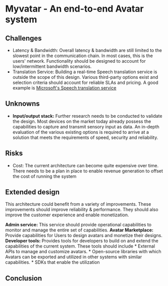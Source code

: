 # Myvatar - An end-to-end Avatar system
## Challenges
* Latency & Bandwidth: Overall latency & bandwidth are still limited to the slowest point in the communication chain. In most cases, this is the users' network. Functionality should be designed to account for low/intermittent bandwidth scenarios.
* Translation Service: Building a real-time Speech translation service is outside the scope of this design. Various third-party options exist and selection criteria should account for reliable SLAs and pricing. A good example is [Microsoft's Speech translation service](https://azure.microsoft.com/en-us/products/cognitive-services/speech-translation/)

## Unknowns
* **Input/output stack:**
Further research needs to be conducted to validate the design. Most devices on the market today already possess the capabilities to capture and transmit sensory input as data. An in-depth evaluation of the various existing options is required to arrive at a solution that meets the requirements of speed, security and reliability. 


## Risks
* Cost: The current architecture can become quite expensive over time. There needs to be a plan in place to  enable revenue generation to offset the cost of running the system
## Extended design
This architecture could benefit from a variety of improvements. These improvements should improve reliability & performance. They should also improve the customer experience and enable monetization. 

**Admin service:** This service should provide operational capabilities to monitor and manage the entire set of capabilities.
**Avatar Marketplace:** Provide capabilities for Users to design avatars and monetize their designs.
**Developer tools:** Provides tools for developers to build on and extend the capabilities of the current system. These tools should include
    * External APIs to manage and customize avatars. 
    * Open-source libraries with which Avatars can be exported and utilized in other systems with similar capabilities.
    * SDKs that enable the utilization

## Conclusion
